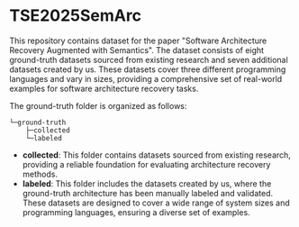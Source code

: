 # TSE2025SemArc
This repository contains dataset for the paper "Software Architecture Recovery Augmented with Semantics".
The dataset consists of eight ground-truth datasets sourced from existing research and seven additional datasets created by us. These datasets cover three different programming languages and vary in sizes, providing a comprehensive set of real-world examples for software architecture recovery tasks.

The ground-truth folder is organized as follows:
````
└─ground-truth
    ├─collected
    └─labeled
````
- **collected**: This folder contains datasets sourced from existing research, providing a reliable foundation for evaluating architecture recovery methods.
- **labeled**: This folder includes the datasets created by us, where the ground-truth architecture has been manually labeled and validated. These datasets are designed to cover a wide range of system sizes and programming languages, ensuring a diverse set of examples.
